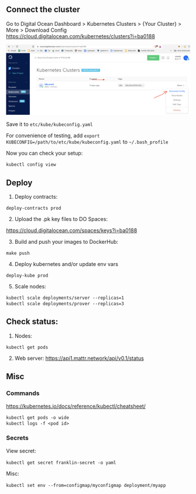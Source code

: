## Connect the cluster

Go to Digital Ocean Dashboard > Kubernetes Clusters > {Your Cluster} > More > Download Config 
https://cloud.digitalocean.com/kubernetes/clusters?i=ba0188

![screenshot](kube-config.png)

Save it to `etc/kube/kubeconfig.yaml`

For convenience of testing, add `export KUBECONFIG=/path/to/etc/kube/kubeconfig.yaml` to `~/.bash_profile`

Now you can check your setup:

```
kubectl config view
```

## Deploy

1. Deploy contracts:

```
deploy-contracts prod
```

2. Upload the .pk key files to DO Spaces:

https://cloud.digitalocean.com/spaces/keys?i=ba0188

3. Build and push your images to DockerHub:

```
make push
```

4. Deploy kubernetes and/or update env vars

```
deploy-kube prod
```

5. Scale nodes:

```
kubectl scale deployments/server --replicas=1
kubectl scale deployments/prover --replicas=3
```

## Check status:

1. Nodes:
```
kubectl get pods
```

2. Web server:
https://api1.mattr.network/api/v0.1/status

## Misc

### Commands

https://kubernetes.io/docs/reference/kubectl/cheatsheet/

```
kubectl get pods -o wide
kubectl logs -f <pod id>
```

### Secrets

View secret:

```kubectl get secret franklin-secret -o yaml```

Misc:

```kubectl set env --from=configmap/myconfigmap deployment/myapp```
